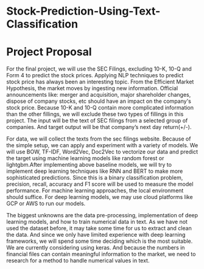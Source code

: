 # Stock-Prediction-Using-Text-Classification

# Project Proposal

For the final project, we will use the SEC Filings, excluding 10-K, 10-Q and Form 4 to predict the stock prices. Applying NLP techniques to predict stock price has always been an interesting topic. From the Efficient Market Hypothesis, the market moves by ingesting new information. Official announcements like: merger and acquisition, major shareholder changes, dispose of company stocks, etc should have an impact on the company's stock price. Because 10-K and 10-Q contain more complicated information than the other fillings, we will exclude these two types of fillings in this project. The input will be the text of SEC filings from a selected group of companies. And target output will be that company’s next day return(+/-).


For data, we will collect the texts from the sec filings website. Because of the simple setup, we can apply and experiment with a variety of models. We will use BOW, TF-IDF, Word2Vec, Doc2Vec to vectorize our data and predict the target using machine learning models like random forest or lightgbm.After implementing above baseline models, we will try to implement deep learning techniques like RNN and BERT to make more sophisticated predictions.
Since this is a binary classification problem, precision, recall, accuracy and F1 score will be used to measure the model performance. For machine learning approaches, the local environment should suffice. For deep learning models, we may use cloud platforms like GCP or AWS to run our models.


The biggest unknowns are the data pre-processing, implementation of deep learning models, and how to train numerical data in text. As we have not used the dataset before, it may take some time for us to extract and clean the data. And since we only have limited experience with deep learning frameworks, we will spend some time deciding which is the most suitable. We are currently considering using keras. And because the numbers in financial files can contain meaningful information to the market, we need to research for a method to handle numerical values in text.
